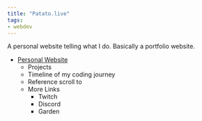 ```yaml
---
title: "Patato.live"
tags:
- webdev
---
```


A personal website telling what I do. Basically a portfolio website.


- [Personal Website](https://patato.live)
	- Projects
	- Timeline of my coding journey
	- Reference scroll to
	- More Links
		- Twitch	
		- Discord
		- Garden
